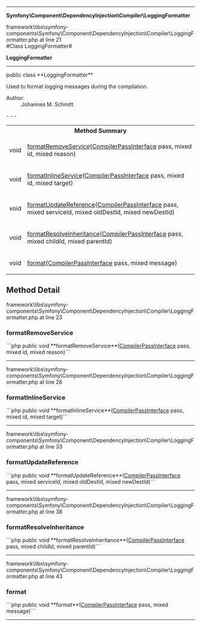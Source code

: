 - - -

**Symfony\Component\DependencyInjection\Compiler\LoggingFormatter**
<div class="location">framework\libs\symfony-components\Symfony\Component\DependencyInjection\Compiler\LoggingFormatter.php at line 21</div>
#Class LoggingFormatter#

**LoggingFormatter**


- - -

<p class="signature">public  class **LoggingFormatter**</p>

<div class="comment" id="overview_description"><p>Used to format logging messages during the compilation.</p></div>

<dl>
<dt>Author:</dt>
<dd>Johannes M. Schmitt <schmittjoh@gmail.com></dd>
</dl>
- - -

<table id="summary_method">
<tr><th colspan="2">Method Summary</th></tr>
<tr>
<td class="type"> void</td>
<td class="description"><p class="name"><a href="#formatRemoveService">formatRemoveService</a>(<a href="../../../../symfony/component/dependencyinjection/compiler/compilerpassinterface.html">CompilerPassInterface</a> pass, mixed id, mixed reason)</p></td>
</tr>
<tr>
<td class="type"> void</td>
<td class="description"><p class="name"><a href="#formatInlineService">formatInlineService</a>(<a href="../../../../symfony/component/dependencyinjection/compiler/compilerpassinterface.html">CompilerPassInterface</a> pass, mixed id, mixed target)</p></td>
</tr>
<tr>
<td class="type"> void</td>
<td class="description"><p class="name"><a href="#formatUpdateReference">formatUpdateReference</a>(<a href="../../../../symfony/component/dependencyinjection/compiler/compilerpassinterface.html">CompilerPassInterface</a> pass, mixed serviceId, mixed oldDestId, mixed newDestId)</p></td>
</tr>
<tr>
<td class="type"> void</td>
<td class="description"><p class="name"><a href="#formatResolveInheritance">formatResolveInheritance</a>(<a href="../../../../symfony/component/dependencyinjection/compiler/compilerpassinterface.html">CompilerPassInterface</a> pass, mixed childId, mixed parentId)</p></td>
</tr>
<tr>
<td class="type"> void</td>
<td class="description"><p class="name"><a href="#format">format</a>(<a href="../../../../symfony/component/dependencyinjection/compiler/compilerpassinterface.html">CompilerPassInterface</a> pass, mixed message)</p></td>
</tr>
</table>

<h2 id="detail_method">Method Detail</h2>
<div class="location">framework\libs\symfony-components\Symfony\Component\DependencyInjection\Compiler\LoggingFormatter.php at line 23</div>
<h3 id="formatRemoveService()">formatRemoveService</h3>
```php
public  void **formatRemoveService**(<a href="../../../../symfony/component/dependencyinjection/compiler/compilerpassinterface.html">CompilerPassInterface</a> pass, mixed id, mixed reason)```
<div class="details">
</div>

- - -

<div class="location">framework\libs\symfony-components\Symfony\Component\DependencyInjection\Compiler\LoggingFormatter.php at line 28</div>
<h3 id="formatInlineService()">formatInlineService</h3>
```php
public  void **formatInlineService**(<a href="../../../../symfony/component/dependencyinjection/compiler/compilerpassinterface.html">CompilerPassInterface</a> pass, mixed id, mixed target)```
<div class="details">
</div>

- - -

<div class="location">framework\libs\symfony-components\Symfony\Component\DependencyInjection\Compiler\LoggingFormatter.php at line 33</div>
<h3 id="formatUpdateReference()">formatUpdateReference</h3>
```php
public  void **formatUpdateReference**(<a href="../../../../symfony/component/dependencyinjection/compiler/compilerpassinterface.html">CompilerPassInterface</a> pass, mixed serviceId, mixed oldDestId, mixed newDestId)```
<div class="details">
</div>

- - -

<div class="location">framework\libs\symfony-components\Symfony\Component\DependencyInjection\Compiler\LoggingFormatter.php at line 38</div>
<h3 id="formatResolveInheritance()">formatResolveInheritance</h3>
```php
public  void **formatResolveInheritance**(<a href="../../../../symfony/component/dependencyinjection/compiler/compilerpassinterface.html">CompilerPassInterface</a> pass, mixed childId, mixed parentId)```
<div class="details">
</div>

- - -

<div class="location">framework\libs\symfony-components\Symfony\Component\DependencyInjection\Compiler\LoggingFormatter.php at line 43</div>
<h3 id="format()">format</h3>
```php
public  void **format**(<a href="../../../../symfony/component/dependencyinjection/compiler/compilerpassinterface.html">CompilerPassInterface</a> pass, mixed message)```
<div class="details">
</div>

- - -

